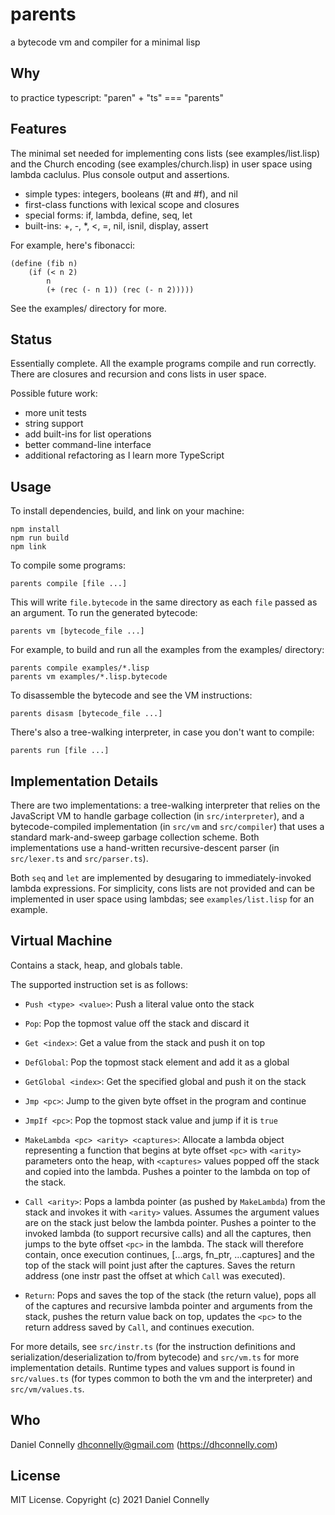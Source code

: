 # parents

a bytecode vm and compiler for a minimal lisp

## Why

to practice typescript: "paren" + "ts" === "parents"

## Features

The minimal set needed for implementing cons lists (see examples/list.lisp) and
the Church encoding (see examples/church.lisp) in user space using lambda
caclulus. Plus console output and assertions.

-   simple types: integers, booleans (#t and #f), and nil
-   first-class functions with lexical scope and closures
-   special forms: if, lambda, define, seq, let
-   built-ins: +, -, \*, <, =, nil, isnil, display, assert

For example, here's fibonacci:

    (define (fib n)
        (if (< n 2)
            n
            (+ (rec (- n 1)) (rec (- n 2)))))

See the examples/ directory for more.

## Status

Essentially complete. All the example programs compile and run correctly. There
are closures and recursion and cons lists in user space.

Possible future work:

-   more unit tests
-   string support
-   add built-ins for list operations
-   better command-line interface
-   additional refactoring as I learn more TypeScript

## Usage

To install dependencies, build, and link on your machine:

    npm install
    npm run build
    npm link

To compile some programs:

    parents compile [file ...]

This will write `file.bytecode` in the same directory as each `file` passed as
an argument. To run the generated bytecode:

    parents vm [bytecode_file ...]

For example, to build and run all the examples from the examples/ directory:

    parents compile examples/*.lisp
    parents vm examples/*.lisp.bytecode

To disassemble the bytecode and see the VM instructions:

    parents disasm [bytecode_file ...]

There's also a tree-walking interpreter, in case you don't want to compile:

    parents run [file ...]

## Implementation Details

There are two implementations: a tree-walking interpreter that relies on the
JavaScript VM to handle garbage collection (in `src/interpreter`), and a
bytecode-compiled implementation (in `src/vm` and `src/compiler`) that uses
a standard mark-and-sweep garbage collection scheme. Both implementations use
a hand-written recursive-descent parser (in `src/lexer.ts` and `src/parser.ts`).

Both `seq` and `let` are implemented by desugaring to immediately-invoked
lambda expressions. For simplicity, cons lists are not provided and can be
implemented in user space using lambdas; see `examples/list.lisp` for an
example.

## Virtual Machine

Contains a stack, heap, and globals table.

The supported instruction set is as follows:

-   `Push <type> <value>`: Push a literal value onto the stack
-   `Pop`: Pop the topmost value off the stack and discard it
-   `Get <index>`: Get a value from the stack and push it on top
-   `DefGlobal`: Pop the topmost stack element and add it as a global
-   `GetGlobal <index>`: Get the specified global and push it on the stack
-   `Jmp <pc>`: Jump to the given byte offset in the program and continue
-   `JmpIf <pc>`: Pop the topmost stack value and jump if it is `true`

-   `MakeLambda <pc> <arity> <captures>`: Allocate a lambda object representing
    a function that begins at byte offset `<pc>` with `<arity>` parameters onto
    the heap, with `<captures>` values popped off the stack and copied into the
    lambda. Pushes a pointer to the lambda on top of the stack.

-   `Call <arity>`: Pops a lambda pointer (as pushed by `MakeLambda`) from the
    stack and invokes it with `<arity>` values. Assumes the argument values are
    on the stack just below the lambda pointer. Pushes a pointer to the invoked
    lambda (to support recursive calls) and all the captures, then jumps to the
    byte offset `<pc>` in the lambda. The stack will therefore contain, once
    execution continues, [...args, fn_ptr, ...captures] and the top of the stack
    will point just after the captures. Saves the return address (one instr
    past the offset at which `Call` was executed).

-   `Return`: Pops and saves the top of the stack (the return value), pops all
    of the captures and recursive lambda pointer and arguments from the stack,
    pushes the return value back on top, updates the `<pc>` to the return
    address saved by `Call`, and continues execution.

For more details, see `src/instr.ts` (for the instruction definitions and
serialization/deserialization to/from bytecode) and `src/vm.ts` for more
implementation details. Runtime types and values support is found in
`src/values.ts` (for types common to both the vm and the interpreter) and
`src/vm/values.ts`.

## Who

Daniel Connelly <dhconnelly@gmail.com> (https://dhconnelly.com)

## License

MIT License. Copyright (c) 2021 Daniel Connelly

